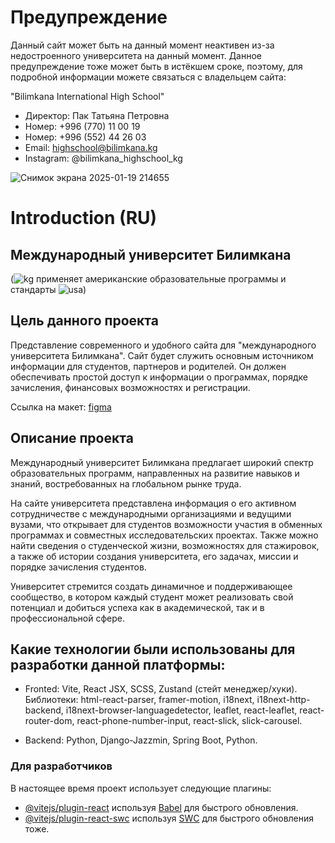 # Предупреждение

Данный сайт может быть на данный момент неактивен из-за недостроенного университета на данный момент. Данное предупреждение тоже может быть в истёкшем сроке, поэтому, для подробной информации можете связаться с владельцем сайта:

"Bilimkana International High School"
- Директор: Пак Татьяна Петровна
- Hoмep: +996 (770) 11 00 19
- Hoмep: +996 (552) 44 26 03
- Email: highschool@bilimkana.kg
- Instagram: @bilimkana_highschool_kg

![Снимок экрана 2025-01-19 214655](https://github.com/user-attachments/assets/296bd380-353b-4bb6-9e2b-945595b0c70a)

# Introduction (RU)

## Международный университет Билимкана
(![kg](https://github.com/user-attachments/assets/37377991-cf72-4745-a5d3-9748dd58c3e5) применяет американские образовательные программы и стандарты ![usa](https://github.com/user-attachments/assets/0d67b1dc-711f-4ca4-b43e-92b1dd7cb748))

## Цель данного проекта

Представление современного и удобного сайта для "международного университета Билимкана". Сайт будет служить основным источником информации для студентов, партнеров и родителей. 
Он должен обеспечивать простой доступ к информации о программах, порядке зачисления, финансовых возможностях и регистрации.

Ссылка на макет: [figma](https://www.figma.com/design/ceJLpl4B5IvxqsIotFprjv/Geeks-Pro-5.0---%D0%91%D0%B8%D0%BB%D0%B8%D0%BC%D0%BA%D0%B0%D0%BD%D0%B0?node-id=0-1&p=f&t=x2L1axHnD53BLo9o-0)

## Описание проекта

Международный университет Билимкана предлагает широкий спектр образовательных программ, направленных на развитие навыков и знаний, востребованных на глобальном рынке труда.

На сайте университета представлена информация о его активном сотрудничестве с международными организациями и ведущими вузами, что открывает для студентов возможности участия в обменных программах и совместных исследовательских проектах. Также можно найти сведения о студенческой жизни, возможностях для стажировок, а также об истории создания университета, его задачах, миссии и порядке зачисления студентов.

Университет стремится создать динамичное и поддерживающее сообщество, в котором каждый студент может реализовать свой потенциал и добиться успеха как в академической, так и в профессиональной сфере.

## Какие технологии были использованы для разработки данной платформы:

- Fronted: Vite, React JSX, SCSS, Zustand (стейт менеджер/хуки). Библиотеки: html-react-parser, framer-motion, i18next, i18next-http-backend, i18next-browser-languagedetector, leaflet, react-leaflet, react-router-dom, react-phone-number-input, react-slick, slick-carousel.

- Backend: Python, Django-Jazzmin, Spring Boot, Python.

### Для разработчиков

В настоящее время проект использует следующие плагины:

- [@vitejs/plugin-react](https://github.com/vitejs/vite-plugin-react/blob/main/packages/plugin-react/README.md) используя [Babel](https://babeljs.io/) для быстрого обновления.
- [@vitejs/plugin-react-swc](https://github.com/vitejs/vite-plugin-react-swc) используя [SWC](https://swc.rs/) для быстрого обновления тоже.
